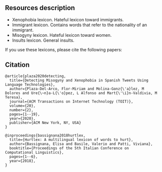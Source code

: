 ## Resources description

* Xenophobia lexicon. Hateful lexicon toward immigrants.
* Immigrant lexicon. Contains words that refer to the nationality of an immigrant.
* Misogyny lexicon. Hateful lexicon toward women.
* Insults lexicon. General insults.

If you use these lexicons, please cite the following papers:

## Citation

```
@article{plaza2020detecting,
  title={Detecting Misogyny and Xenophobia in Spanish Tweets Using Language Technologies},
  author={Plaza-Del-Arco, Flor-Miriam and Molina-Gonz{\'a}lez, M Dolores and Ure{\~n}a-L{\'o}pez, L Alfonso and Mart{\'\i}n-Valdivia, M Teresa},
  journal={ACM Transactions on Internet Technology (TOIT)},
  volume={20},
  number={2},
  pages={1--19},
  year={2020},
  publisher={ACM New York, NY, USA}
}

@inproceedings{bassignana2018hurtlex,
  title={Hurtlex: A multilingual lexicon of words to hurt},
  author={Bassignana, Elisa and Basile, Valerio and Patti, Viviana},
  booktitle={Proceedings of the 5th Italian Conference on Computational Linguistics},
  pages={1--6},
  year={2018},
}
```
